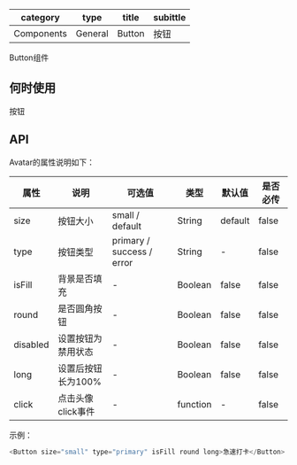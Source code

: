 | category | type | title | subittle |
| --- | --- | --- | --- |
| Components | General | Button | 按钮 |

Button组件

## 何时使用

按钮

## API

Avatar的属性说明如下：

| 属性 | 说明 | 可选值 | 类型 | 默认值 | 是否必传 |
| --- | --- | --- | --- | --- | --- |
| size | 按钮大小 | small / default | String | default | false |
| type | 按钮类型 | primary / success / error | String | - | false |
| isFill | 背景是否填充 | - | Boolean | false | false |
| round | 是否圆角按钮 | - | Boolean | false | false |
| disabled | 设置按钮为禁用状态 | - | Boolean | false | false |
| long | 设置后按钮长为100% | - | Boolean | false | false |
| click | 点击头像click事件 | - | function | - | false |

示例：
``` js
<Button size="small" type="primary" isFill round long>急速打卡</Button>
```
